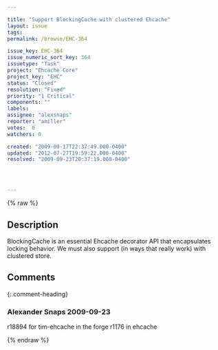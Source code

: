 ```yaml
---

title: "Support BlockingCache with clustered Ehcache"
layout: issue
tags: 
permalink: /browse/EHC-364

issue_key: EHC-364
issue_numeric_sort_key: 364
issuetype: "Task"
project: "Ehcache Core"
project_key: "EHC"
status: "Closed"
resolution: "Fixed"
priority: "1 Critical"
components: ""
labels: 
assignee: "alexsnaps"
reporter: "amiller"
votes:  0
watchers: 0

created: "2009-09-17T22:37:49.000-0400"
updated: "2012-07-27T19:59:22.000-0400"
resolved: "2009-09-23T20:37:19.000-0400"




---
```


{% raw %}

## Description

<div markdown="1" class="description">

BlockingCache is an essential Ehcache decorator API that encapsulates locking behavior.  We must also support (in ways that really work) with clustered store.

</div>

## Comments


{:.comment-heading}
### **Alexander Snaps** <span class="date">2009-09-23</span>

<div markdown="1" class="comment">

r18894 for tim-ehcache in the forge
r1176 in ehcache


</div>



{% endraw %}
